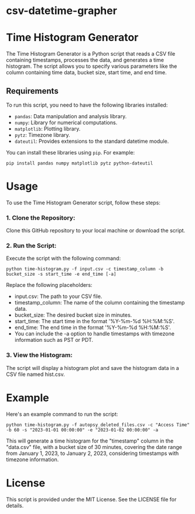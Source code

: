 # csv-datetime-grapher

# Time Histogram Generator

The Time Histogram Generator is a Python script that reads a CSV file containing timestamps, processes the data, and generates a time histogram. The script allows you to specify various parameters like the column containing time data, bucket size, start time, and end time.

## Requirements

To run this script, you need to have the following libraries installed:

- `pandas`: Data manipulation and analysis library.
- `numpy`: Library for numerical computations.
- `matplotlib`: Plotting library.
- `pytz`: Timezone library.
- `dateutil`: Provides extensions to the standard datetime module.

You can install these libraries using `pip`. For example:

```
pip install pandas numpy matplotlib pytz python-dateutil
```

# Usage

To use the Time Histogram Generator script, follow these steps:

### 1. Clone the Repository:

Clone this GitHub repository to your local machine or download the script.

### 2. Run the Script:

Execute the script with the following command:

```
python time-histogram.py -f input.csv -c timestamp_column -b bucket_size -s start_time -e end_time [-a]
```

Replace the following placeholders:
- input.csv: The path to your CSV file.
- timestamp_column: The name of the column containing the timestamp data.
- bucket_size: The desired bucket size in minutes.
- start_time: The start time in the format '%Y-%m-%d %H:%M:%S'.
- end_time: The end time in the format '%Y-%m-%d %H:%M:%S'.
- You can include the -a option to handle timestamps with timezone information such as PST or PDT.


### 3. View the Histogram:

The script will display a histogram plot and save the histogram data in a CSV file named hist.csv.

# Example

Here's an example command to run the script:

```
python time-histogram.py -f autopsy_deleted_files.csv -c "Access Time" -b 60 -s "2023-01-01 00:00:00" -e "2023-01-02 00:00:00" -a
```

This will generate a time histogram for the "timestamp" column in the "data.csv" file, with a bucket size of 30 minutes, covering the date range from January 1, 2023, to January 2, 2023, considering timestamps with timezone information.

# License

This script is provided under the MIT License. See the LICENSE file for details.















